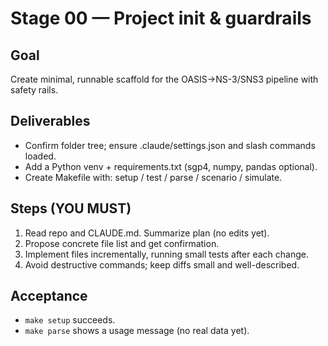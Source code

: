 # Stage 00 — Project init & guardrails

## Goal
Create minimal, runnable scaffold for the OASIS→NS-3/SNS3 pipeline with safety rails.

## Deliverables
- Confirm folder tree; ensure .claude/settings.json and slash commands loaded.
- Add a Python venv + requirements.txt (sgp4, numpy, pandas optional).
- Create Makefile with: setup / test / parse / scenario / simulate.

## Steps (YOU MUST)
1. Read repo and CLAUDE.md. Summarize plan (no edits yet).
2. Propose concrete file list and get confirmation.
3. Implement files incrementally, running small tests after each change.
4. Avoid destructive commands; keep diffs small and well-described.

## Acceptance
- `make setup` succeeds.
- `make parse` shows a usage message (no real data yet).
